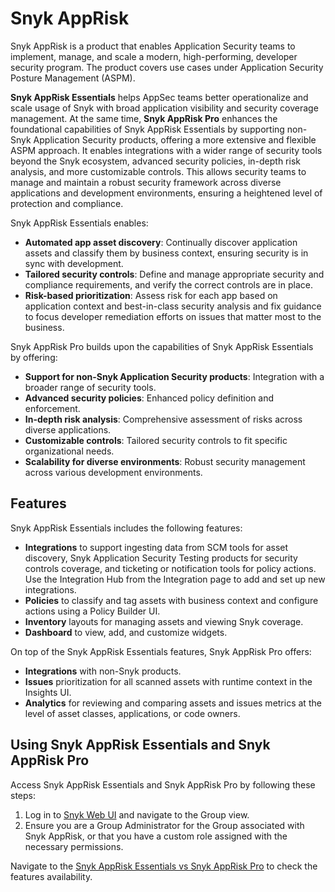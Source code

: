 # Snyk AppRisk

Snyk AppRisk is a product that enables Application Security teams to implement, manage, and scale a modern, high-performing, developer security program. The product covers use cases under Application Security Posture Management (ASPM).

**Snyk AppRisk Essentials** helps AppSec teams better operationalize and scale usage of Snyk with broad application visibility and security coverage management. At the same time, **Snyk AppRisk Pro** enhances the foundational capabilities of Snyk AppRisk Essentials by supporting non-Snyk Application Security products, offering a more extensive and flexible ASPM approach. It enables integrations with a wider range of security tools beyond the Snyk ecosystem, advanced security policies, in-depth risk analysis, and more customizable controls. This allows security teams to manage and maintain a robust security framework across diverse applications and development environments, ensuring a heightened level of protection and compliance.&#x20;

Snyk AppRisk Essentials enables:&#x20;

* **Automated app asset discovery**: Continually discover application assets and classify them by business context, ensuring security is in sync with development.
* **Tailored security controls**: Define and manage appropriate security and compliance requirements, and verify the correct controls are in place.
* **Risk-based prioritization**: Assess risk for each app based on application context and best-in-class security analysis and fix guidance to focus developer remediation efforts on issues that matter most to the business.

Snyk AppRisk Pro builds upon the capabilities of Snyk AppRisk Essentials by offering:

* **Support for non-Snyk Application Security products**: Integration with a broader range of security tools.
* **Advanced security policies**: Enhanced policy definition and enforcement.
* **In-depth risk analysis**: Comprehensive assessment of risks across diverse applications.
* **Customizable controls**: Tailored security controls to fit specific organizational needs.
* **Scalability for diverse environments**: Robust security management across various development environments.

## Features

Snyk AppRisk Essentials includes the following features:&#x20;

* **Integrations** to support ingesting data from SCM tools for asset discovery, Snyk Application Security Testing products for security controls coverage, and ticketing or notification tools for policy actions. Use the Integration Hub from the Integration page to add and set up new integrations.
* **Policies** to classify and tag assets with business context and configure actions using a Policy Builder UI.
* **Inventory** layouts for managing assets and viewing Snyk coverage.
* **Dashboard** to view, add, and customize widgets.

On top of the Snyk AppRisk Essentials features, Snyk AppRisk Pro offers:

* **Integrations** with non-Snyk products.
* **Issues** prioritization for all scanned assets with runtime context in the Insights UI.
* **Analytics** for reviewing and comparing assets and issues metrics at the level of asset classes, applications, or code owners.

## Using Snyk AppRisk Essentials and Snyk AppRisk Pro

Access Snyk AppRisk Essentials and Snyk AppRisk Pro by following these steps:

1. Log in to [Snyk Web UI](https://docs.snyk.io/getting-started/exploring-the-snyk-web-ui) and navigate to the Group view.
2. Ensure you are a Group Administrator for the Group associated with Snyk AppRisk, or that you have a custom role assigned with the necessary permissions.

Navigate to the [Snyk AppRisk Essentials vs Snyk AppRisk Pro](snyk-apprisk-essentials-vs-snyk-apprisk-pro.md) to check the features availability.
